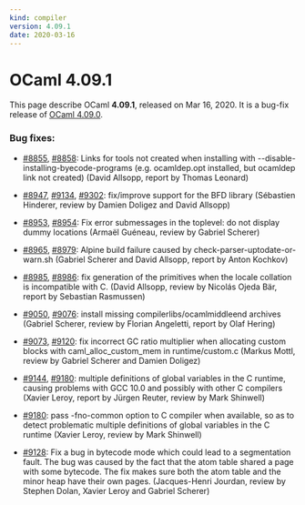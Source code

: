 ```yaml
---
kind: compiler
version: 4.09.1
date: 2020-03-16
---
```


# OCaml 4.09.1

This page describe OCaml **4.09.1**, released on Mar 16, 2020.  It is
a bug-fix release of [OCaml 4.09.0](4.09.0.html).

### Bug fixes:

- [#8855](https://github.com/ocaml/ocaml/issues/8855), [#8858](https://github.com/ocaml/ocaml/issues/8858): Links for tools not created when installing with
  --disable-installing-byecode-programs (e.g. ocamldep.opt installed, but
  ocamldep link not created)
  (David Allsopp, report by Thomas Leonard)

- [#8947](https://github.com/ocaml/ocaml/issues/8947), [#9134](https://github.com/ocaml/ocaml/issues/9134), [#9302](https://github.com/ocaml/ocaml/issues/9302): fix/improve support for the BFD library
  (Sébastien Hinderer, review by Damien Doligez and David Allsopp)

- [#8953](https://github.com/ocaml/ocaml/issues/8953), [#8954](https://github.com/ocaml/ocaml/issues/8954): Fix error submessages in the toplevel: do not display
  dummy locations
  (Armaël Guéneau, review by Gabriel Scherer)

- [#8965](https://github.com/ocaml/ocaml/issues/8965), [#8979](https://github.com/ocaml/ocaml/issues/8979): Alpine build failure caused by check-parser-uptodate-or-warn.sh
  (Gabriel Scherer and David Allsopp, report by Anton Kochkov)

- [#8985](https://github.com/ocaml/ocaml/issues/8985), [#8986](https://github.com/ocaml/ocaml/issues/8986): fix generation of the primitives when the locale collation is
  incompatible with C.
  (David Allsopp, review by Nicolás Ojeda Bär, report by Sebastian Rasmussen)

- [#9050](https://github.com/ocaml/ocaml/issues/9050), [#9076](https://github.com/ocaml/ocaml/issues/9076): install missing compilerlibs/ocamlmiddleend archives
  (Gabriel Scherer, review by Florian Angeletti, report by Olaf Hering)

- [#9073](https://github.com/ocaml/ocaml/issues/9073), [#9120](https://github.com/ocaml/ocaml/issues/9120): fix incorrect GC ratio multiplier when allocating custom blocks
  with caml_alloc_custom_mem in runtime/custom.c
  (Markus Mottl, review by Gabriel Scherer and Damien Doligez)

- [#9144](https://github.com/ocaml/ocaml/issues/9144), [#9180](https://github.com/ocaml/ocaml/issues/9180): multiple definitions of global variables in the C runtime,
  causing problems with GCC 10.0 and possibly with other C compilers
  (Xavier Leroy, report by Jürgen Reuter, review by Mark Shinwell)

- [#9180](https://github.com/ocaml/ocaml/issues/9180): pass -fno-common option to C compiler when available,
  so as to detect problematic multiple definitions of global variables
  in the C runtime
  (Xavier Leroy, review by Mark Shinwell)

- [#9128](https://github.com/ocaml/ocaml/issues/9128): Fix a bug in bytecode mode which could lead to a segmentation
  fault. The bug was caused by the fact that the atom table shared a
  page with some bytecode. The fix makes sure both the atom table and
  the minor heap have their own pages.
  (Jacques-Henri Jourdan, review by Stephen Dolan, Xavier Leroy and
   Gabriel Scherer)
